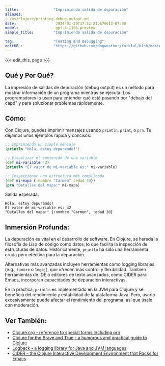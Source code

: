 ```yaml
---
title:                "Imprimiendo salida de depuración"
aliases:
- /es/clojure/printing-debug-output.md
date:                  2024-01-20T17:52:21.679613-07:00
model:                 gpt-4-1106-preview
simple_title:         "Imprimiendo salida de depuración"

tag:                  "Testing and Debugging"
editURL:              "https://github.com/dogweather/forkful/blob/master/content/es/clojure/printing-debug-output.md"
---
```


{{< edit_this_page >}}

## Qué y Por Qué?
La impresión de salidas de depuración (debug output) es un método para mostrar información de un programa mientras se ejecuta. Los programadores lo usan para entender qué está pasando por "debajo del capó" y para solucionar problemas rápidamente.

## Cómo:
Con Clojure, puedes imprimir mensajes usando `println`, `print`, o `prn`. Te dejamos unos ejemplos rápida y concisos:

```Clojure
;; Imprimiendo un simple mensaje
(println "Hola, estoy depurando!")

;; Visualizar el contenido de una variable
(def mi-variable 42)
(println "El valor de mi-variable es:" mi-variable)

;; Inspeccionar una estructura más complicada
(def mi-mapa {:nombre "Carmen" :edad 30})
(prn "Detalles del mapa:" mi-mapa)
```

Salida esperada:

```
Hola, estoy depurando!
El valor de mi-variable es: 42
"Detalles del mapa:" {:nombre "Carmen", :edad 30}
```

## Inmersión Profunda:
La depuración es vital en el desarrollo de software. En Clojure, se hereda la filosofía de Lisp de código como datos, lo que facilita la inspección de estructuras de datos. Históricamente, `println` ha sido una herramienta cruda pero efectiva para la depuración.

Alternativas más avanzadas incluyen herramientas como logging libraries (e.g., `timbre` o `log4j`), que ofrecen más control y flexibilidad. También herramientas de IDE o editores de texto avanzados, como CIDER para Emacs, incorporan capacidades de depuración interactivas.

En la práctica, `println` es implementado en la JVM para Clojure y se beneficia del rendimiento y estabilidad de la plataforma Java. Pero, usarlo excesivamente puede afectar el rendimiento del programa, así que úsalo con moderación.

## Ver También:
- [Clojure.org - reference to special forms including prn](https://clojure.org/reference/special_forms)
- [Clojure for the Brave and True - a humorous and practical guide to Clojure](https://www.braveclojure.com/)
- [Logback - a logging library for Java and JVM languages](http://logback.qos.ch/)
- [CIDER - the Clojure Interactive Development Environment that Rocks for Emacs](https://cider.mx/)
